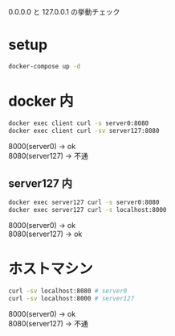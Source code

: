 0.0.0.0 と 127.0.0.1 の挙動チェック

# setup

```bash
docker-compose up -d
```

# docker 内

```bash
docker exec client curl -s server0:8080
docker exec client curl -sv server127:8080
```

8000(server0) -> ok  
8080(server127) -> 不通

## server127 内

```bash
docker exec server127 curl -s server0:8080
docker exec server127 curl -s localhost:8000
```

8000(server0) -> ok  
8080(server127) -> ok

# ホストマシン

```bash
curl -sv localhost:8080 # server0
curl -sv localhost:8000 # server127
```

8000(server0) -> ok  
8080(server127) -> 不通
